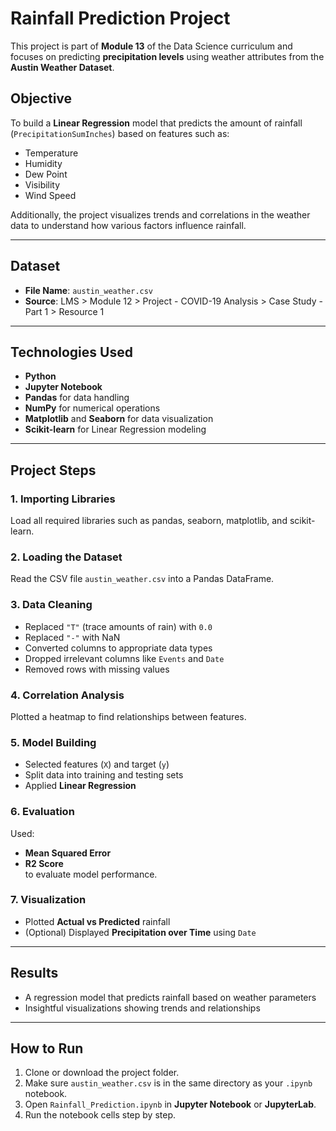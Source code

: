# Rainfall Prediction Project

This project is part of **Module 13** of the Data Science curriculum and focuses on predicting **precipitation levels** using weather attributes from the **Austin Weather Dataset**.

##  Objective

To build a **Linear Regression** model that predicts the amount of rainfall (`PrecipitationSumInches`) based on features such as:
- Temperature
- Humidity
- Dew Point
- Visibility
- Wind Speed

Additionally, the project visualizes trends and correlations in the weather data to understand how various factors influence rainfall.

---

##  Dataset

- **File Name**: `austin_weather.csv`
- **Source**: LMS > Module 12 > Project - COVID-19 Analysis > Case Study - Part 1 > Resource 1

---

##  Technologies Used

- **Python**
- **Jupyter Notebook**
- **Pandas** for data handling
- **NumPy** for numerical operations
- **Matplotlib** and **Seaborn** for data visualization
- **Scikit-learn** for Linear Regression modeling

---

##  Project Steps

### 1. Importing Libraries
Load all required libraries such as pandas, seaborn, matplotlib, and scikit-learn.

### 2. Loading the Dataset
Read the CSV file `austin_weather.csv` into a Pandas DataFrame.

### 3. Data Cleaning
- Replaced `"T"` (trace amounts of rain) with `0.0`
- Replaced `"-"` with NaN
- Converted columns to appropriate data types
- Dropped irrelevant columns like `Events` and `Date`
- Removed rows with missing values

### 4. Correlation Analysis
Plotted a heatmap to find relationships between features.

### 5. Model Building
- Selected features (`X`) and target (`y`)
- Split data into training and testing sets
- Applied **Linear Regression**

### 6. Evaluation
Used:
- **Mean Squared Error**
- **R2 Score**  
to evaluate model performance.

### 7. Visualization
- Plotted **Actual vs Predicted** rainfall
- (Optional) Displayed **Precipitation over Time** using `Date`

---

##  Results

- A regression model that predicts rainfall based on weather parameters
- Insightful visualizations showing trends and relationships

---

## How to Run

1. Clone or download the project folder.
2. Make sure `austin_weather.csv` is in the same directory as your `.ipynb` notebook.
3. Open `Rainfall_Prediction.ipynb` in **Jupyter Notebook** or **JupyterLab**.
4. Run the notebook cells step by step.


